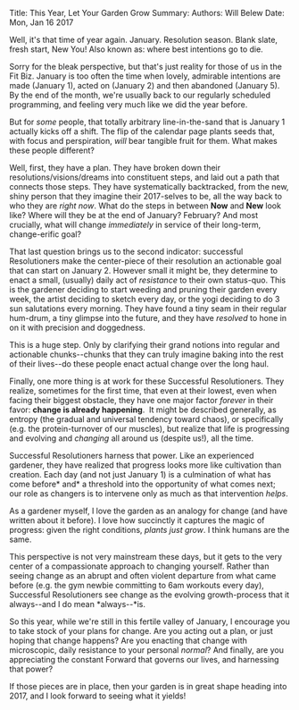 Title:   This Year, Let Your Garden Grow
Summary: 
Authors: Will Belew
Date:    Mon, Jan 16 2017
        

Well, it's that time of year again. January. Resolution season. Blank slate, fresh start, New You! Also known as: where best intentions go to die. 

Sorry for the bleak perspective, but that's just reality for those of us in the Fit Biz. January is too often the time when lovely, admirable intentions are made (January 1), acted on (January 2) and then abandoned (January 5). By the end of the month, we're usually back to our regularly scheduled programming, and feeling very much like we did the year before. 

But for *some* people, that totally arbitrary line-in-the-sand that is January 1 actually kicks off a shift. The flip of the calendar page plants seeds that, with focus and perspiration, *will* bear tangible fruit for them. What makes these people different? 

Well, first, they have a plan. They have broken down their resolutions/visions/dreams into constituent steps, and laid out a path that connects those steps. They have systematically backtracked, from the new, shiny person that they imagine their 2017-selves to be, all the way back to who they are *right now*. What do the steps in between **Now** and **New** look like? Where will they be at the end of January? February? And most crucially, what will change *immediately* in service of their long-term, change-erific goal?

That last question brings us to the second indicator: successful Resolutioners make the center-piece of their resolution an actionable goal that can start on January 2. However small it might be, they determine to enact a small, (usually) daily act of *resistance* to their own status-quo. This is the gardener deciding to start weeding and pruning their garden every week, the artist deciding to sketch every day, or the yogi deciding to do 3 sun salutations every morning. They have found a tiny seam in their regular hum-drum, a tiny glimpse into the future, and they have *resolved* to hone in on it with precision and doggedness.

This is a huge step. Only by clarifying their grand notions into regular and actionable chunks--chunks that they can truly imagine baking into the rest of their lives--do these people enact actual change over the long haul. 

Finally, one more thing is at work for these Successful Resolutioners. They realize, sometimes for the first time, that even at their lowest, even when facing their biggest obstacle, they have one major factor *forever* in their favor: **change is already happening**.  It might be described generally, as entropy (the gradual and universal tendency toward chaos), or specifically (e.g. the protein-turnover of our muscles), but realize that life is progressing and evolving and *changing* all around us (despite us!), all the time.

Successful Resolutioners harness that power. Like an experienced gardener, they have realized that progress looks more like cultivation than creation. Each day (and not just January 1) is a culmination of what has come before* and* a threshold into the opportunity of what comes next;  our role as changers is to intervene only as much as that intervention *helps*.

As a gardener myself, I love the garden as an analogy for change (and have written about it before). I love how succinctly it captures the magic of progress: given the right conditions, *plants just grow*. I think humans are the same. 

This perspective is not very mainstream these days, but it gets to the very center of a compassionate approach to changing yourself. Rather than seeing change as an abrupt and often violent departure from what came before (e.g. the gym newbie committing to 6am workouts every day), Successful Resolutioners see change as the evolving growth-process that it always--and I do mean *always--*is. 

So this year, while we're still in this fertile valley of January, I encourage you to take stock of your plans for change. Are you acting out a plan, or just hoping that change happens? Are you enacting that change with microscopic, daily resistance to your personal *normal*? And finally, are you appreciating the constant Forward that governs our lives, and harnessing that power?  

If those pieces are in place, then your garden is in great shape heading into 2017, and I look forward to seeing what it yields! 

